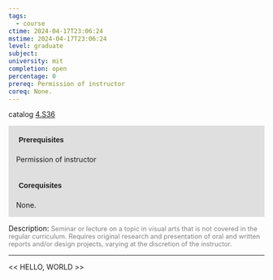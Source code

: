 ```yaml
---
tags:
  - course
ctime: 2024-04-17T23:06:24
mstime: 2024-04-17T23:06:24
level: graduate
subject: 
university: mit
completion: open
percentage: 0
prereq: Permission of instructor
coreq: None.
---
```


catalog [4.S36](http://student.mit.edu/catalog/m4c.html#4.S36)

<span style="display: block; padding: 15px; background-color: rgb(100, 100, 100, 0.2);"><font id="m_prereq3118_0" style="display: block; font-family: Arial, sans-serif; font-weight: bold; padding: 5px">Prerequisites</font><br><span id="prereq3118_0">Permission of instructor</span></span>
<span style="display: block; padding: 15px; background-color: rgb(100, 100, 100, 0.2);"><font id="m_coreq3118_0" style="display: block; font-family: Arial, sans-serif; font-weight: bold; padding: 5px">Corequisites</font><br><span id="coreq3118_0">None.</span></span>

<font style="">Description:</font>
<font style="color: grey; font-size: 0.8rem;">Seminar or lecture on a topic in visual arts that is not covered in the regular curriculum. Requires original research and presentation of oral and written reports and/or design projects, varying at the discretion of the instructor.</font>



---

<< HELLO, WORLD >>
